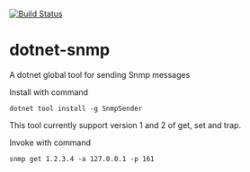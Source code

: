 [![Build Status](https://dev.azure.com/tommykindmark/tommykindmark/_apis/build/status/Towmeykaw.dotnet-snmp?branchName=master)](https://dev.azure.com/tommykindmark/tommykindmark/_build/latest?definitionId=1&branchName=master)
# dotnet-snmp
A dotnet global tool for sending Snmp messages

Install with command 
```
dotnet tool install -g SnmpSender
```
This tool currently support version 1 and 2 of get, set and trap. 

Invoke with command
```
snmp get 1.2.3.4 -a 127.0.0.1 -p 161
```
